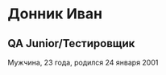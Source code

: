 # Донник Иван
## QA Junior/Тестировщик

<html>
  <boody>
    Мужчина, 23 года, родился 24 января 2001
  </boody>
</html>
